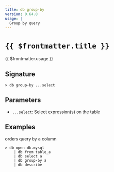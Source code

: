 ```yaml
---
title: db group-by
version: 0.64.0
usage: |
  Group by query
---
```


# <code>{{ $frontmatter.title }}</code>

<div style='white-space: pre-wrap;'>{{ $frontmatter.usage }}</div>

## Signature

```> db group-by ...select```

## Parameters

 -  `...select`: Select expression(s) on the table

## Examples

orders query by a column
```shell
> db open db.mysql
    | db from table_a
    | db select a
    | db group-by a
    | db describe
```
